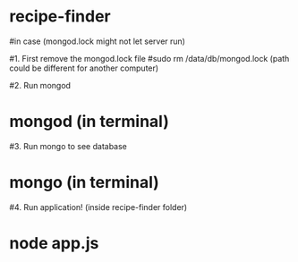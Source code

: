 # recipe-finder

#in case (mongod.lock might not let server run)

#1. First remove the mongod.lock file
#sudo rm /data/db/mongod.lock (path could be different for another computer)

#2. Run mongod
# mongod (in terminal)

#3. Run mongo to see database
# mongo (in terminal)

#4. Run application! (inside recipe-finder folder)
# node app.js
